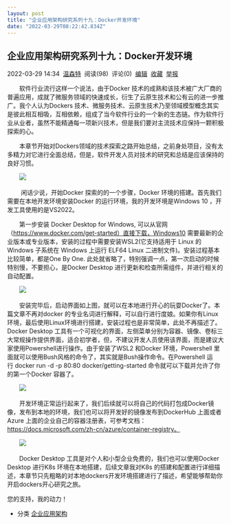 ```yaml
---
layout: post
title: "企业应用架构研究系列十九：Docker开发环境"
date: "2022-03-29T08:22:42.834Z"
---
```

企业应用架构研究系列十九：Docker开发环境
-----------------------

2022-03-29 14:34  [温森特](https://www.cnblogs.com/luking/)  阅读(98)  评论(0)  [编辑](https://i.cnblogs.com/EditPosts.aspx?postid=16071318)  [收藏](javascript:void(0))  [举报](javascript:void(0))

　　软件行业流行这样一个说法，由于Docker 技术的成熟和该技术被广大厂商的普遍应用，成就了微服务领域的快速成长，衍生了云原生技术和公有云的进一步推广。我个人认为Dockers 技术、微服务技术、云原生技术乃至领域模型概念其实是彼此相互相吸，互相依赖，组成了当今软件行业的一个新的生态链。作为软件行业从业者，虽然不能精通每一项新兴技术，但是我们要对主流技术应保持一颗积极探索的心。

　　本章节开始对Dockers领域的技术探索之路开始总结，之前身处项目，没有太多精力对它进行全面总结，但是，软件开发人员对技术的研究和总结是应该保持的良好习惯。

　　![](https://img2022.cnblogs.com/blog/14623/202203/14623-20220329131721087-1254383381.jpg)

 　　闲话少说，开始Docker 探索的的一个步骤，Docker 环境的搭建。首先我们需要在本地开发环境安装Docker 的运行环境，我的开发环境是Windows 10 ，开发工具使用的是VS2022。

　　第一步安装 Docker Desktop for Windows, 可以从官网（https://www.docker.com/get-started）直接下载，Windows10 需要最新的企业版本或专业版本，安装的过程中需要安装WSL2(它支持适用于 Linux 的 Windows 子系统在 Windows 上运行 ELF64 Linux 二进制文件)。安装过程基本比较简单，都是One By One. 此处就省略了，特别强调一点，第一次启动的时候特别慢，不要担心，是Docker Desktop 进行更新和检查所需组件，并进行相关的自动配置。

　　![](https://img2022.cnblogs.com/blog/14623/202203/14623-20220329135807021-476881098.jpg)

　　安装完毕后，启动界面如上图，就可以在本地进行开心的玩耍Docker了。本篇文章不再对docker 的专业名词进行解释，可以自行进行度娘。如果你有Linux环境，最后使用Linux环境进行搭建，安装过程也是非常简单，此处不再描述了。Docker Desktop 工具有一个可视化的界面，左侧菜单分别为容器、镜像、卷标三大常规操作提供界面，适合初学者，但，不建议开发人员使用该界面，而是建议大家使用Powershell进行操作。由于安装了WSL2 和Docker 环境，Powershell 里面就可以使用Bush风格的命令了，其实就是Bush操作命令。在Powershell 运行 docker run -d -p 80:80 docker/getting-started 命令就可以下载并允许了你的第一个Docker 容器了。

　　![](https://img2022.cnblogs.com/blog/14623/202203/14623-20220329142103080-715984341.jpg)

　　开发环境正常运行起来了，我们后续就可以将自己的代码打包成Docker镜像，发布到本地的环境，我们也可以将开发好的镜像发布到DockerHub 上面或者Azure 上面的企业自己的容器注册表，可参考文档：https://docs.microsoft.com/zh-cn/azure/container-registry。

　　![](https://img2022.cnblogs.com/blog/14623/202203/14623-20220329142411674-1938327222.jpg)

　　Docker Desktop 工具是对个人和小型企业免费的，我们也可以使用Docker Desktop 进行K8s 环境在本地搭建，后续文章我对K8s 的搭建和配置进行详细描述，本章节只先粗略的对本地dockers开发环境搭建进行了描述，希望能够帮助你开启dockers开心研究之旅。

您的支持，我的动力！

*   分类 [企业应用架构](https://www.cnblogs.com/luking/category/2123905.html)